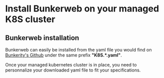 # Install Bunkerweb on your managed K8S cluster

## Bunkerweb installation 

Bunkerweb can easily be installed from the yaml file you would find on [Bunkerity's Github](https://github.com/bunkerity/bunkerweb/tree/master/misc/integrations) under the same prefix __"K8S.*.yaml"__.


Once your managed kubernetes cluster is in place, you need to personnalize your downloaded yaml file to fit your specifications.
